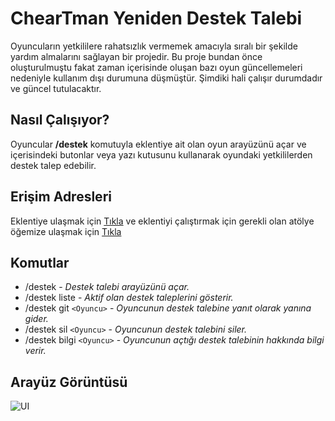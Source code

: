 # ChearTman Yeniden Destek Talebi
Oyuncuların yetkililere rahatsızlık vermemek amacıyla sıralı bir şekilde yardım almalarını sağlayan bir projedir. 
Bu proje bundan önce oluşturulmuştu fakat zaman içerisinde oluşan bazı oyun güncellemeleri nedeniyle kullanım dışı durumuna düşmüştür.
Şimdiki hali çalışır durumdadır ve güncel tutulacaktır.
## Nasıl Çalışıyor?
Oyuncular __/destek__ komutuyla eklentiye ait olan oyun arayüzünü açar ve içerisindeki butonlar veya yazı kutusunu kullanarak oyundaki yetkililerden destek talep edebilir.

## Erişim Adresleri
Eklentiye ulaşmak için [Tıkla](https://github.com/ChearPlugins/ChearYenidenDestekTalebi/releases/tag/2.0.0) ve eklentiyi çalıştırmak için gerekli olan atölye öğemize ulaşmak için [Tıkla](https://steamcommunity.com/sharedfiles/filedetails/?id=2015319833)

## Komutlar
* /destek - *Destek talebi arayüzünü açar.*
* /destek liste - *Aktif olan destek taleplerini gösterir.*
* /destek git `<Oyuncu>` - *Oyuncunun destek talebine yanıt olarak yanına gider.*
* /destek sil `<Oyuncu>` - *Oyuncunun destek talebini siler.*
* /destek bilgi `<Oyuncu>` - *Oyuncunun açtığı destek talebinin hakkında bilgi verir.*

## Arayüz Görüntüsü
![UI](https://i.hizliresim.com/bjlwfg.png)

